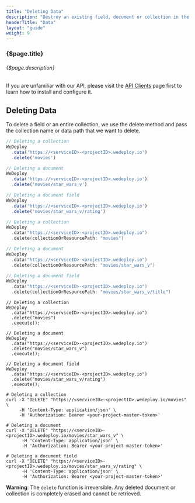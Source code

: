 ```yaml
---
title: "Deleting Data"
description: "Destroy an existing field, document or collection in the database."
headerTitle: "Data"
layout: "guide"
weight: 9
---
```


### {$page.title}

###### {$page.description}

<aside>

If you are unfamiliar with our API, please visit the [API Clients](/docs/intro/api-clients/) page first to learn how to install and configure it.

</aside>

<article id="1">

## Deleting Data

To delete a field or an entire collection, we use the delete method and pass the collection name or data path that we want to delete.

```javascript
// Deleting a collection
WeDeploy
  .data('https://<serviceID>-<projectID>.wedeploy.io')
  .delete('movies')

// Deleting a document
WeDeploy
  .data('https://<serviceID>-<projectID>.wedeploy.io')
  .delete('movies/star_wars_v')

// Deleting a document field
WeDeploy
  .data('https://<serviceID>-<projectID>.wedeploy.io')
  .delete('movies/star_wars_v/rating')
```
```swift
// Deleting a collection
WeDeploy
  .data("https://<serviceID>-<projectID>.wedeploy.io")
  .delete(collectionOrResourcePath: "movies")

// Deleting a document
WeDeploy
  .data("https://<serviceID>-<projectID>.wedeploy.io")
  .delete(collectionOrResourcePath: "movies/star_wars_v")

// Deleting a document field
WeDeploy
  .data("https://<serviceID>-<projectID>.wedeploy.io")
  .delete(collectionOrResourcePath: "movies/star_wars_v/title")
```
```text/x-java
// Deleting a collection
WeDeploy
  .data("https://<serviceID>-<projectID>.wedeploy.io")
  .delete("movies")
  .execute();

// Deleting a document
WeDeploy
  .data("https://<serviceID>-<projectID>.wedeploy.io")
  .delete("movies/star_wars_v")
  .execute();

// Deleting a document field
WeDeploy
  .data("https://<serviceID>-<projectID>.wedeploy.io")
  .delete("movies/star_wars_v/rating")
  .execute();
```
```text/x-sh
# Deleting a collection
curl -X "DELETE" "https://<serviceID>-<projectID>.wedeploy.io/movies" \
     -H 'Content-Type: application/json' \
     -H 'Authorization: Bearer <your-project-master-token>'

# Deleting a document
curl -X "DELETE" "https://<serviceID>-<projectID>.wedeploy.io/movies/star_wars_v" \
      -H 'Content-Type: application/json' \
      -H 'Authorization: Bearer <your-project-master-token>'

# Deleting a document field
curl -X "DELETE" "https://<serviceID>-<projectID>.wedeploy.io/movies/star_wars_v/rating" \
      -H 'Content-Type: application/json' \
      -H 'Authorization: Bearer <your-project-master-token>'
```

**Warning**: The `delete` function is irreversible. Any deleted document or collection is completely erased and cannot be retrieved.

</article>
